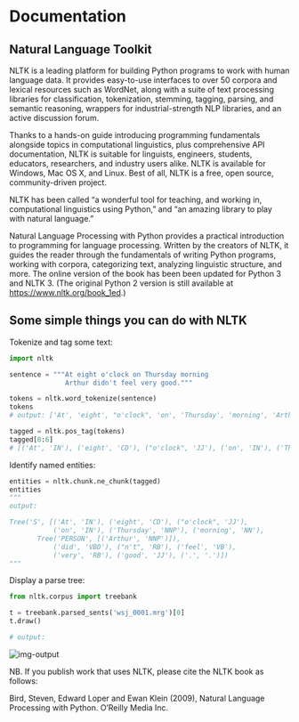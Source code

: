 # Documentation

## **Natural Language Toolkit**

NLTK is a leading platform for building Python programs to work with human language data. It provides easy-to-use interfaces to over 50 corpora and lexical resources such as WordNet, along with a suite of text processing libraries for classification, tokenization, stemming, tagging, parsing, and semantic reasoning, wrappers for industrial-strength NLP libraries, and an active discussion forum.

Thanks to a hands-on guide introducing programming fundamentals alongside topics in computational linguistics, plus comprehensive API documentation, NLTK is suitable for linguists, engineers, students, educators, researchers, and industry users alike. NLTK is available for Windows, Mac OS X, and Linux. Best of all, NLTK is a free, open source, community-driven project.

NLTK has been called “a wonderful tool for teaching, and working in, computational linguistics using Python,” and “an amazing library to play with natural language.”

Natural Language Processing with Python provides a practical introduction to programming for language processing. Written by the creators of NLTK, it guides the reader through the fundamentals of writing Python programs, working with corpora, categorizing text, analyzing linguistic structure, and more. The online version of the book has been been updated for Python 3 and NLTK 3. (The original Python 2 version is still available at https://www.nltk.org/book_1ed.)

## Some simple things you can do with NLTK

Tokenize and tag some text:

```python
import nltk

sentence = """At eight o'clock on Thursday morning 
              Arthur didn't feel very good."""

tokens = nltk.word_tokenize(sentence)
tokens
# output: ['At', 'eight', "o'clock", 'on', 'Thursday', 'morning', 'Arthur', 'did', "n't", 'feel', 'very', 'good', '.']

tagged = nltk.pos_tag(tokens)
tagged[0:6]
# [('At', 'IN'), ('eight', 'CD'), ("o'clock", 'JJ'), ('on', 'IN'), ('Thursday', 'NNP'), ('morning', 'NN')]
```

Identify named entities:

```python
entities = nltk.chunk.ne_chunk(tagged)
entities
"""
output:

Tree('S', [('At', 'IN'), ('eight', 'CD'), ("o'clock", 'JJ'),
           ('on', 'IN'), ('Thursday', 'NNP'), ('morning', 'NN'),
       Tree('PERSON', [('Arthur', 'NNP')]),
           ('did', 'VBD'), ("n't", 'RB'), ('feel', 'VB'),
           ('very', 'RB'), ('good', 'JJ'), ('.', '.')])
"""
```

Display a parse tree:

```python
from nltk.corpus import treebank

t = treebank.parsed_sents('wsj_0001.mrg')[0]
t.draw()

# output:
```

![img-output](https://www.nltk.org/_images/tree.gif)

NB. If you publish work that uses NLTK, please cite the NLTK book as follows:

Bird, Steven, Edward Loper and Ewan Klein (2009), Natural Language Processing with Python. O’Reilly Media Inc.
